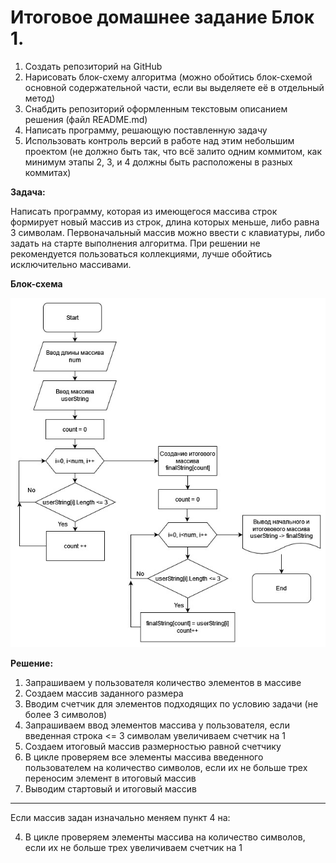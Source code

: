 # Итоговое домашнее задание Блок 1.

1. Создать репозиторий на GitHub
2. Нарисовать блок-схему алгоритма (можно обойтись блок-схемой основной содержательной части, если вы выделяете её в отдельный метод)
3. Снабдить репозиторий оформленным текстовым описанием решения (файл README.md)
4. Написать программу, решающую поставленную задачу
5. Использовать контроль версий в работе над этим небольшим проектом (не должно быть так, что всё залито одним коммитом, как минимум этапы 2, 3, и 4 должны быть расположены в разных коммитах)

**Задача:** 

Написать программу, которая из имеющегося массива строк формирует новый массив из строк, длина которых меньше, либо равна 3 символам. Первоначальный массив можно ввести с клавиатуры, либо задать на старте выполнения алгоритма. При решении не рекомендуется пользоваться коллекциями, лучше обойтись исключительно массивами.

**Блок-схема**

![Блок-схема](Block1_final.jpg)

**Решение:**

1. Запрашиваем у пользователя количество элементов в массиве
2. Создаем массив заданного размера
3. Вводим счетчик для элементов подходящих по условию задачи (не более 3 символов)
4. Запрашиваем ввод элементов массива у пользователя, если введенная строка <= 3 символам увеличиваем счетчик на 1
5. Создаем итоговый массив размерностью равной счетчику
6. В цикле проверяем все элементы массива введенного пользователем на количество символов, если их не больше трех переносим элемент в итоговый массив
7. Выводим стартовый и итоговый массив

-------------------------------
Если массив задан изначально меняем пункт 4 на:

4. В цикле проверяем элементы массива на количество символов, если их не больше трех увеличиваем счетчик на 1